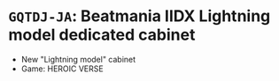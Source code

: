 # `GQTDJ-JA`: Beatmania IIDX Lightning model dedicated cabinet

* New "Lightning model" cabinet
* Game: HEROIC VERSE

